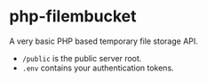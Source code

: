 # php-filembucket

A very basic PHP based temporary file storage API.

- `/public` is the public server root.
- `.env` contains your authentication tokens.

